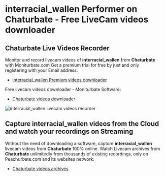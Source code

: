 # interracial_wallen Performer on Chaturbate - Free LiveCam videos downloader

## Chaturbate Live Videos Recorder

Monitor and record livecam videos of **interracial_wallen** from **Chaturbate** with Moniturbate.com
Get a premium trial for free by just and only registering with your Email address:
* [interracial_wallen Premium videos downloader](https://moniturbate.com/request-demo-licence-key.html)

Free livecam videos downloader - Moniturbate Software:
* [Chaturbate videos downloader](https://moniturbate.com/moniturbate-download-software.html)

![interracial_wallen livecam videos recorder](https://peachurnet.com/templates/moniturbate-software.png)


## Capture interracial_wallen videos from the Cloud and watch your recordings on Streaming

Without the need of downloading a software, capture **interracial_wallen** livecam videos from **Chaturbate** 100% online.
Watch Livecam archives from **Chaturbate** unlimitedly from thousands of existing recordings, only on Peachurbate.com and its websites network:
* [Chaturbate videos archives](https://peachurnet.com/)
